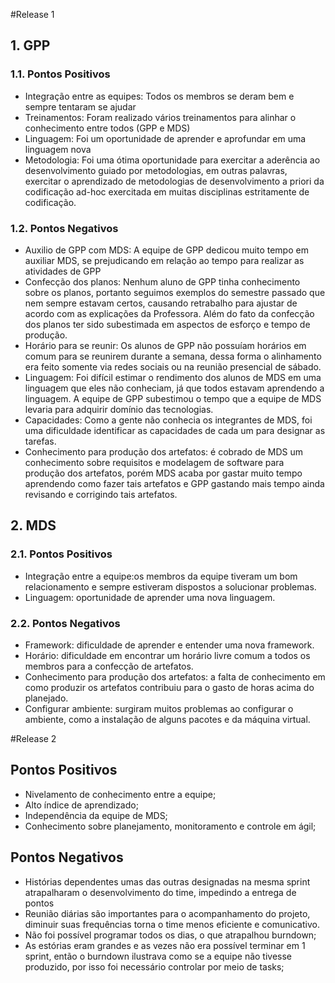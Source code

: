 #Release 1
## 1. GPP
### 1.1. Pontos Positivos
* Integração entre as equipes: Todos os membros se deram bem e sempre tentaram se ajudar
* Treinamentos: Foram realizado vários treinamentos para alinhar o conhecimento entre todos (GPP e MDS)
* Linguagem: Foi um oportunidade de aprender e aprofundar em uma linguagem nova
* Metodologia: Foi uma ótima oportunidade para exercitar a aderência ao desenvolvimento guiado por metodologias, em outras palavras, exercitar o aprendizado de metodologias de desenvolvimento a priori da codificação ad-hoc exercitada em muitas disciplinas estritamente de codificação.

### 1.2. Pontos Negativos
* Auxilio de GPP com MDS: A equipe de GPP dedicou muito tempo em auxiliar MDS, se prejudicando em relação ao tempo para realizar as atividades de GPP
* Confecção dos planos: Nenhum aluno de GPP tinha conhecimento sobre os planos, portanto seguimos exemplos do semestre passado que nem sempre estavam certos, causando retrabalho para ajustar de acordo com as explicações da Professora. Além do fato da confecção dos planos ter sido subestimada em aspectos de esforço e tempo de produção.
* Horário para se reunir: Os alunos de GPP não possuíam horários em comum para se reunirem durante a semana, dessa forma o alinhamento era feito somente via redes sociais ou na reunião presencial de sábado.
* Linguagem: Foi difícil estimar o rendimento dos alunos de MDS em uma linguagem que eles não conheciam, já que todos estavam aprendendo a linguagem. A equipe de GPP subestimou o tempo que a equipe de MDS levaria para adquirir domínio das tecnologias.
* Capacidades: Como a gente não conhecia os integrantes de MDS, foi uma dificuldade identificar as capacidades de cada um para designar as tarefas.
* Conhecimento para produção dos artefatos: é cobrado de MDS um conhecimento sobre requisitos e modelagem de software para produção dos artefatos, porém MDS acaba por gastar muito tempo aprendendo como fazer tais artefatos e GPP gastando mais tempo ainda revisando e corrigindo tais artefatos.

## 2. MDS
### 2.1. Pontos Positivos
* Integração entre a equipe:os membros da equipe tiveram um bom relacionamento e sempre estiveram dispostos a solucionar problemas.  
* Linguagem: oportunidade de aprender uma nova linguagem.  
  
### 2.2. Pontos Negativos    
* Framework: dificuldade de aprender e entender uma nova framework.  
* Horário: dificuldade em encontrar um horário livre comum a todos os membros para a confecção de artefatos.  
* Conhecimento para produção dos artefatos: a falta de conhecimento em como produzir os artefatos contribuiu para o gasto de horas acima do planejado.  
* Configurar ambiente: surgiram muitos problemas ao configurar o ambiente, como a instalação de alguns pacotes e da máquina virtual.

#Release 2
## Pontos Positivos
* Nivelamento de conhecimento entre a equipe;
* Alto índice de aprendizado;
* Independência da equipe de MDS;
* Conhecimento sobre planejamento, monitoramento e controle em ágil;

## Pontos Negativos
* Histórias dependentes umas das outras designadas na mesma sprint atrapalharam o desenvolvimento do time, impedindo a entrega de pontos
* Reunião diárias são importantes para o acompanhamento do projeto, diminuir suas frequências torna o time menos eficiente e comunicativo.
* Não foi possível programar todos os dias, o que atrapalhou burndown;
* As estórias eram grandes e as vezes não era possível terminar em 1 sprint, então o burndown ilustrava como se a equipe não tivesse produzido, por isso foi necessário controlar por meio de tasks;
